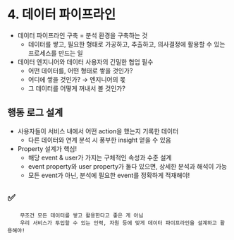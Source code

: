 # 4. 데이터 파이프라인
- 데이터 파이프라인 구축 = 분석 환경을 구축하는 것
	- 데이터를 쌓고, 필요한 형태로 가공하고, 추출하고, 의사결정에 활용할 수 있는 프로세스를 만드는 일
- 데이터 엔지니어와 데이터 사용자의 긴밀한 협업 필수
	- 어떤 데이터를, 어떤 형태로 쌓을 것인가?
	- 어디에 쌓을 것인가? → 엔지니어의 몫 
	- 그 데이터를 어떻게 꺼내서 볼 것인가? 

## 행동 로그 설계
- 사용자들이 서비스 내에서 어떤 action을 했는지 기록한 데이터 
	- 다른 데이터와 연계 분석 시 풍부한 insight 얻을 수 있음
- Property 설계가 핵심!
	- 해당 event & user가 가지는 구체적인 속성과 수준 설계                                                                                                                                                                                                                                                                                                                                                                                                                                                                                                       
	- event property와 user property가 둘다 있으면, 상세한 분석과 해석이 가능
	- 모든 event가 아닌, 분석에 필요한 event를 정확하게 적재해야!

## :white_check_mark:
```
	무조건 모든 데이터를 쌓고 활용한다고 좋은 게 아님
	우리 서비스가 투입할 수 있는 인력, 자원 등에 맞게 데이터 파이프라인을 설계하고 활용해야!
```
